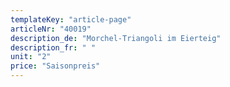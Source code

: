 ```yaml
---
templateKey: "article-page"
articleNr: "40019"
description_de: "Morchel-Triangoli im Eierteig"
description_fr: " "
unit: "2"
price: "Saisonpreis"
---
```

